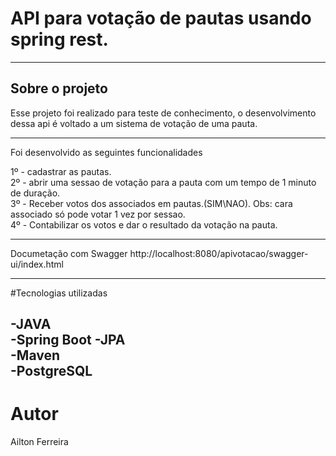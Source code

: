 # API para votação de pautas usando spring rest.
-----------------------------------------------
## Sobre o projeto  
Esse projeto foi realizado para teste de conhecimento, o desenvolvimento dessa api é voltado a um sistema de votação de uma pauta.

-----------------------------------------------

Foi desenvolvido as seguintes funcionalidades

1º - cadastrar as pautas.  
2º - abrir uma sessao de votação para a pauta com um tempo de 1 minuto de duração.  
3º - Receber votos dos associados em pautas.(SIM\NAO). Obs: cara associado só pode votar 1 vez por sessao.  
4º - Contabilizar os votos e dar o resultado da votação na pauta.  

----------------------------------------------------------------------------------

Documetação com Swagger
http://localhost:8080/apivotacao/swagger-ui/index.html

-----------------------------------------------------------------------------------

#Tecnologias utilizadas  

-JAVA  
-Spring Boot
-JPA  
-Maven  
-PostgreSQL
-------------------------------------------------------------------
# Autor

Ailton Ferreira

